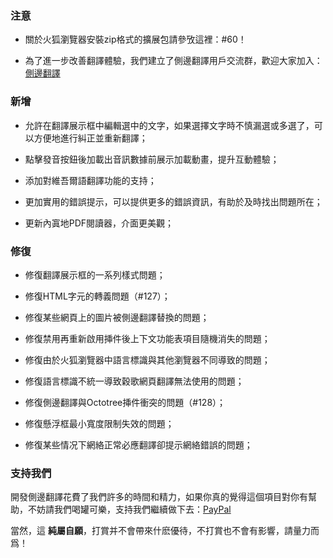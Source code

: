 ### 注意

* 關於火狐瀏覽器安裝zip格式的擴展包請參攷這裡：#60！

* 為了進一步改善翻譯體驗，我們建立了側邊翻譯用戶交流群，歡迎大家加入：[側邊翻譯](https://t.me/EdgeTranslate)

### 新增

* 允許在翻譯展示框中編輯選中的文字，如果選擇文字時不慎漏選或多選了，可以方便地進行糾正並重新翻譯；

* 點擊發音按鈕後加載出音訊數據前展示加載動畫，提升互動體驗；

* 添加對維吾爾語翻譯功能的支持；

* 更加實用的錯誤提示，可以提供更多的錯誤資訊，有助於及時找出問題所在；

* 更新內寘地PDF閱讀器，介面更美觀；

### 修復

* 修復翻譯展示框的一系列樣式問題；

* 修復HTML字元的轉義問題（#127）；

* 修復某些網頁上的圖片被側邊翻譯替換的問題；

* 修復禁用再重新啟用挿件後上下文功能表項目隨機消失的問題；

* 修復由於火狐瀏覽器中語言標識與其他瀏覽器不同導致的問題；

* 修復語言標識不統一導致穀歌網頁翻譯無法使用的問題；

* 修復側邊翻譯與Octotree挿件衝突的問題（#128）；

* 修復懸浮框最小寬度限制失效的問題；

* 修復某些情况下網絡正常必應翻譯卻提示網絡錯誤的問題；

### 支持我們

開發側邊翻譯花費了我們許多的時間和精力，如果你真的覺得這個項目對你有幫助，不妨請我們喝罐可樂，支持我們繼續做下去：[PayPal](https://paypal.me/EdgeTranslate)

當然，這 __純屬自願__，打賞并不會帶來什麽優待，不打賞也不會有影響，請量力而爲！